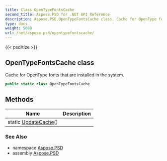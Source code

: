 ```yaml
---
title: Class OpenTypeFontsCache
second_title: Aspose.PSD for .NET API Reference
description: Aspose.PSD.OpenTypeFontsCache class. Cache for OpenType fonts that are installed in the system
type: docs
weight: 5600
url: /net/aspose.psd/opentypefontscache/
---
```

{{< psd/tize >}}
## OpenTypeFontsCache class

Cache for OpenType fonts that are installed in the system.

```csharp
public static class OpenTypeFontsCache
```

## Methods

| Name | Description |
| --- | --- |
| static [UpdateCache](../../aspose.psd/opentypefontscache/updatecache/)() |  |

### See Also

* namespace [Aspose.PSD](../../aspose.psd/)
* assembly [Aspose.PSD](../../)


